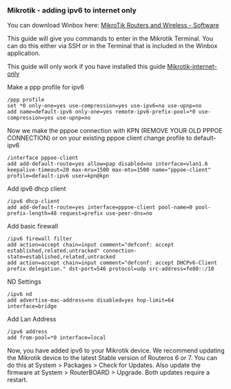 ### Mikrotik - adding ipv6 to internet only

You can download Winbox here: [ MikroTik Routers and Wireless - Software](https://mikrotik.com/download)

This guide will give you commands to enter in the Mikrotik Terminal. You can do this either via SSH or in the Terminal that is included in the Winbox application.

This guide will only work if you have installed this guide [Mikrotik-internet-only](guides/mikrotik/KPN/Mikrotik-Internet-only.md) 


Make a ppp profile for ipv6

```
/ppp profile
set *0 only-one=yes use-compression=yes use-ipv6=no use-upnp=no
add name=default-ipv6 only-one=yes remote-ipv6-prefix-pool=*0 use-compression=yes use-upnp=no
```
Now we make the pppoe connection with KPN (REMOVE YOUR OLD PPPOE CONNECTION)
or on your existing pppoe client change profile to default-ipv6

```
/interface pppoe-client
add add-default-route=yes allow=pap disabled=no interface=vlan1.6 keepalive-timeout=20 max-mru=1500 max-mtu=1500 name="pppoe-client" profile=default-ipv6 user=kpn@kpn
```

Add ipv6 dhcp client

```
/ipv6 dhcp-client
add add-default-route=yes interface=pppoe-client pool-name=0 pool-prefix-length=48 request=prefix use-peer-dns=no
```

Add basic firewall

```
/ipv6 firewall filter
add action=accept chain=input comment="defconf: accept established,related,untracked" connection-state=established,related,untracked
add action=accept chain=input comment="defconf: accept DHCPv6-Client prefix delegation." dst-port=546 protocol=udp src-address=fe80::/10
```

ND Settings

```
/ipv6 nd
add advertise-mac-address=no disabled=yes hop-limit=64 interface=bridge
```

Add Lan Address

``` 
/ipv6 address
add from-pool=*0 interface=local
```



Now, you have added ipv6 to your Mikrotik device. We recommend updating the Mikrotik device to the latest Stable version of Routeros 6 or 7. You can do this at System > Packages > Check for Updates. Also update the firmware at System > RouterBOARD > Upgrade. Both updates require a restart. 
